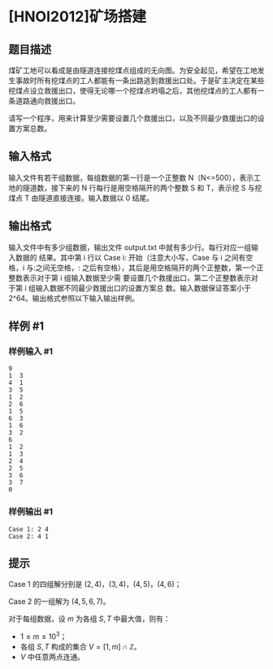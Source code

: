 # [HNOI2012]矿场搭建

## 题目描述

煤矿工地可以看成是由隧道连接挖煤点组成的无向图。为安全起见，希望在工地发生事故时所有挖煤点的工人都能有一条出路逃到救援出口处。于是矿主决定在某些挖煤点设立救援出口，使得无论哪一个挖煤点坍塌之后，其他挖煤点的工人都有一条道路通向救援出口。

请写一个程序，用来计算至少需要设置几个救援出口，以及不同最少救援出口的设置方案总数。


## 输入格式

输入文件有若干组数据，每组数据的第一行是一个正整数 N（N<=500），表示工地的隧道数，接下来的 N 行每行是用空格隔开的两个整数 S 和 T，表示挖       S 与挖煤点 T 由隧道直接连接。输入数据以 0 结尾。


## 输出格式

输入文件中有多少组数据，输出文件 output.txt 中就有多少行。每行对应一组输入数据的 结果。其中第 i 行以 Case i: 开始（注意大小写，Case 与 i 之间有空格，i 与:之间无空格，: 之后有空格），其后是用空格隔开的两个正整数，第一个正整数表示对于第 i 组输入数据至少需 要设置几个救援出口，第二个正整数表示对于第 i 组输入数据不同最少救援出口的设置方案总 数。输入数据保证答案小于 2^64。输出格式参照以下输入输出样例。


## 样例 #1

### 样例输入 #1
```
9
1  3
4  1
3  5
1  2
2  6
1  5
6  3
1  6
3  2
6
1  2
1  3
2  4
2  5
3  6
3  7
0
```

### 样例输出 #1

```
Case 1: 2 4
Case 2: 4 1
```

## 提示

Case 1 的四组解分别是 $(2,4)$，$(3,4)$，$(4,5)$，$(4,6)$；

Case 2 的一组解为 $(4,5,6,7)$。

对于每组数据，设 $m$ 为各组 $S, T$ 中最大值，则有：

- $1 \le m \le 10^3$；
- 各组 $S, T$ 构成的集合 $V = [1, m] \cap \mathbb Z$。
- $V$ 中任意两点连通。
